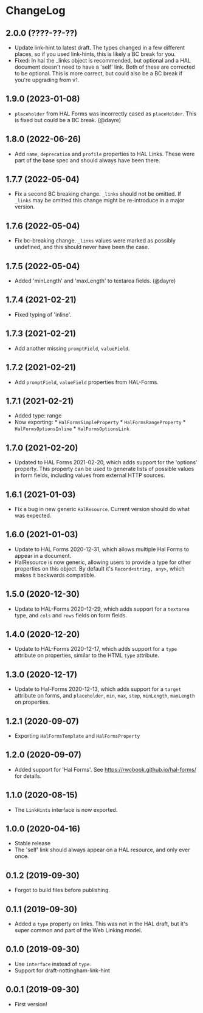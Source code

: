 ChangeLog
=========

2.0.0 (????-??-??)
------------------

* Update link-hint to latest draft. The types changed in a few different
  places, so if you used link-hints, this is likely a BC break for you.
* Fixed: In hal the _links object is recommended, but optional and a HAL
  document doesn\'t need to have a 'self' link. Both of these are corrected to
  be optional. This is more correct, but could also be a BC break if you're
  upgrading from v1.


1.9.0 (2023-01-08)
------------------

* `placeholder` from HAL Forms was incorrectly cased as `placeHolder`. This is
  fixed but could be a BC break. (@dayre)


1.8.0 (2022-06-26)
------------------

* Add `name`, `deprecation` and `profile` properties to HAL Links. These were
  part of the base spec and should always have been there.


1.7.7 (2022-05-04)
------------------

* Fix a second BC breaking change. `_links` should not be omitted. If `_links`
  may be omitted this change might be re-introduce in a major version.


1.7.6 (2022-05-04)
------------------

* Fix bc-breaking change. `_links` values were marked as possibly undefined,
  and this should never have been the case.


1.7.5 (2022-05-04)
------------------

* Added 'minLength' and 'maxLength' to textarea fields. (@dayre)


1.7.4 (2021-02-21)
------------------

* Fixed typing of 'inline'.


1.7.3 (2021-02-21)
------------------

* Add another missing `promptField`, `valueField`.


1.7.2 (2021-02-21)
------------------

* Add `promptField`, `valueField` properties from HAL-Forms.


1.7.1 (2021-02-21)
------------------

* Added type: range
* Now exporting: * `HalFormsSimpleProperty` * `HalFormsRangeProperty` *
  `HalFormsOptionsInline` * `HalFormsOptionsLink`


1.7.0 (2021-02-20)
------------------

* Updated to HAL Forms 2021-02-20, which adds support for the 'options'
  property. This property can be used to generate lists of possible values in
  form fields, including values from external HTTP sources.


1.6.1 (2021-01-03)
------------------

* Fix a bug in new generic `HalResource`. Current version should do what was
  expected.


1.6.0 (2021-01-03)
------------------

* Update to HAL Forms 2020-12-31, which allows multiple Hal Forms to appear in
  a document.
* HalResource is now generic, allowing users to provide a type for other
  properties on this object. By default it's `Record<string, any>`, which makes
  it backwards compatible.


1.5.0 (2020-12-30)
------------------

* Update to HAL-Forms 2020-12-29, which adds support for a `textarea` type, and
  `cols` and `rows` fields on form fields.


1.4.0 (2020-12-20)
------------------

* Update to HAL-Forms 2020-12-17, which adds support for a `type` attribute on
  properties, similar to the HTML `type` attribute.


1.3.0 (2020-12-17)
------------------

* Update to Hal-Forms 2020-12-13, which adds support for a `target` attribute
  on forms, and `placeholder`, `min`, `max`, `step`, `minLength`, `maxLength`
  on properties.


1.2.1 (2020-09-07)
------------------

* Exporting `HalFormsTemplate` and `HalFormsProperty`


1.2.0 (2020-09-07)
------------------

* Added support for 'Hal Forms'. See https://rwcbook.github.io/hal-forms/ for
  details.


1.1.0 (2020-08-15)
------------------

* The `LinkHints` interface is now exported.


1.0.0 (2020-04-16)
------------------

* Stable release
* The 'self' link should always appear on a HAL resource, and only ever once.


0.1.2 (2019-09-30)
------------------

* Forgot to build files before publishing.


0.1.1 (2019-09-30)
------------------

* Added a `type` property on links. This was not in the HAL draft, but it's
  super common and part of the Web Linking model.


0.1.0 (2019-09-30)
------------------

* Use `interface` instead of `type`.
* Support for draft-nottingham-link-hint


0.0.1 (2019-09-30)
------------------

* First version!
